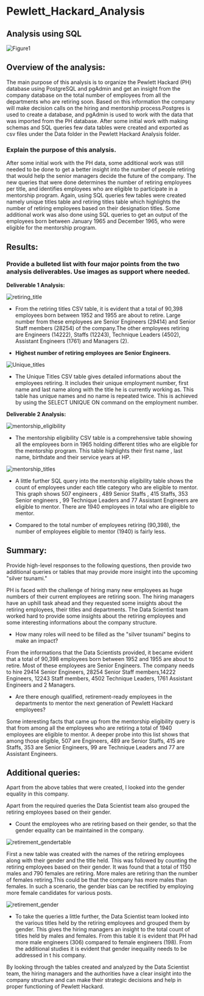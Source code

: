 # Pewlett_Hackard_Analysis

## Analysis using SQL

![Figure1](https://pic2.zhimg.com/v2-78eeeab6a52b3651c33d685933d94a7c_720w.jpg?source=172ae18b)

## Overview of the analysis:

The main purpose of this analysis is to organize the Pewlett Hackard (PH) database using PostgreSQL and pgAdmin and get an insight from the company database on the total number of employees from all the departments who are retiring soon. Based on this information the company will make decision calls on the hiring and mentorship process.Postgres is used to create a database, and pgAdmin is used to work with the data that was imported from the PH database. After some initial work with making schemas and SQL queries few data tables were created and exported as csv files under the Data folder in the Pewlett Hackard Analysis folder.

### Explain the purpose of this analysis.

After some initial work with the PH data, some additional work was still needed to be done to get a better insight into the number of people retiring that would help the senior managers decide the future of the company. The new queries that were done determines the number of retiring employees per title, and identifies employees who are eligible to participate in a mentorship program. Again, using SQL queries few tables were created namely unique titles table and retiring titles table which highlights the number of retiring employees based on their designation titles. Some additional work was also done using SQL queries to get an output of the employees born between January 1965 and December 1965, who were eligible for the mentorship program.

## Results:

### Provide a bulleted list with four major points from the two analysis deliverables. Use images as support where needed.

**Deliverable 1 Analysis:**

![retiring_title](Data/retiring_titles.png)

* From the retiring titles CSV table, it is evident that a total of 90,398 employees born between 1952 and 1955 are about to retire. Large number from these employees are Senior Engineers (29414) and Senior Staff members (28254) of the company.The other employees retiring are Engineers (14222), Staffs (12243), Technique Leaders (4502), Assistant Engineers (1761) and Managers (2).  

* **Highest number of retiring employees are Senior Engineers.**

![Unique_titles](Data/unique_titles.png)

* The Unique Titles CSV table gives detailed informations about the employees retiring. It includes their unique employment number, first name and last name along with the title he is currently working as. This table has unique names and no name is repeated twice. This is achieved by using the SELECT UNIQUE ON command on the employment number.

**Deliverable 2 Analysis:**

![mentorship_eligibility](Data/mentorship_eligibility.png)

* The mentorship eligibility CSV table is a comprehensive table showing all the employees born in 1965 holding different titles who are eligible for the mentorship program. This table highlights their first name , last name, birthdate and their service years at HP.

![mentorship_titles](Data/mentorship_title.png)

* A little further SQL query into the mentorship eligibility table shows the count of employees under each title category who are eligible to mentor. This graph shows 507 engineers , 489 Senior Staffs , 415 Staffs, 353 Senior engineers , 99 Technique Leaders and 77 Assistant Engineers are eligible to mentor. There are 1940 employees in total who are eligible to mentor.  

* Compared to the total number of employees retiring (90,398), the number of employees eligible to mentor (1940) is fairly less.


## Summary: 

Provide high-level responses to the following questions, then provide two additional queries or tables that may provide more insight into the upcoming "silver tsunami."

PH is faced with the challenge of hiring many new employees as huge numbers of their current employees are retiring soon. The hiring managers have an uphill task ahead and they requested some insights about the retiring employees, their titles and departments. The Data Scientist team worked hard to provide some insights about the retiring employees and some interesting informations about the company structure.

* How many roles will need to be filled as the "silver tsunami" begins to make an impact?

From the informations that the Data Scientists provided, it became evident that a total of 90,398 employees born between 1952 and 1955 are about to retire. Most of these employees are Senior Engineers. The company needs to hire 29414 Senior Engineers, 28254 Senior Staff members,14222 Engineers, 12243 Staff members, 4502 Technique Leaders, 1761 Assistant Engineers and 2 Managers.  

* Are there enough qualified, retirement-ready employees in the departments to mentor the next generation of Pewlett Hackard employees?

Some interesting facts that came up from the mentorship eligibility query is that from among all the employees who are retiring a total of 1940 employees are eligible to mentor. A deeper probe into this list shows that among those eligible, 507 are Engineers, 489 are Senior Staffs, 415 are Staffs, 353 are Senior Engineers, 99 are Technique Leaders and 77 are Assistant Engineers.

## Additional queries:
 
Apart from the above tables that were created, I looked into the gender equality in this company. 

Apart from the required queries the Data Scientist team also grouped the retiring employees based on their gender.
* Count the employees who are retiring based on their gender, so that the gender equality can be maintained in the company.

![retirement_gendertable](Data/retirement_gender.png)

First a new table was created with the names of the retiring employees along with their gender and the title held. This was followed by counting the retiring employees based on their gender. It was found that a total of 1150 males and 790 females are retiring. More males are retiring than the number of females retiring.This could be that the company has more males than females.
In such a scenario, the gender bias can be rectified by employing more female candidates for various posts.

![retirement_gender](Data/retiringby_gender.png)

* To take the queries a little further, the Data Scientist team looked into the various titles held by the retiring employees and grouped them by gender. This gives the hiring managers an insight to the total count of titles held by males and females. From this table it is evident that PH had more male engineers (306) compared to female engineers (198). 
From the additional studies it is evident that gender inequality needs to be addressed in t his company.

By looking through the tables created and analyzed by the Data Scientist team, the hiring managers and the authorities have a clear insight into the company structure and can make their strategic decisions and help in proper functioning of Pewlett Hackard.

